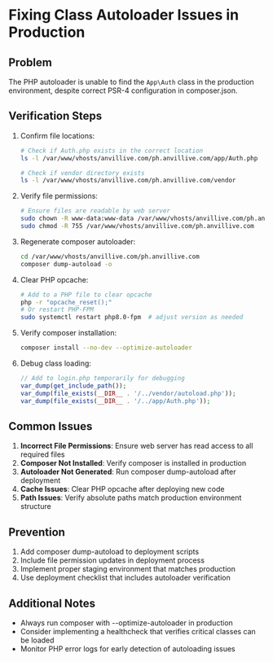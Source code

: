 # Fixing Class Autoloader Issues in Production

## Problem
The PHP autoloader is unable to find the `App\Auth` class in the production environment, despite correct PSR-4 configuration in composer.json.

## Verification Steps

1. Confirm file locations:
   ```bash
   # Check if Auth.php exists in the correct location
   ls -l /var/www/vhosts/anvillive.com/ph.anvillive.com/app/Auth.php
   
   # Check if vendor directory exists
   ls -l /var/www/vhosts/anvillive.com/ph.anvillive.com/vendor
   ```

2. Verify file permissions:
   ```bash
   # Ensure files are readable by web server
   sudo chown -R www-data:www-data /var/www/vhosts/anvillive.com/ph.anvillive.com
   sudo chmod -R 755 /var/www/vhosts/anvillive.com/ph.anvillive.com
   ```

3. Regenerate composer autoloader:
   ```bash
   cd /var/www/vhosts/anvillive.com/ph.anvillive.com
   composer dump-autoload -o
   ```

4. Clear PHP opcache:
   ```bash
   # Add to a PHP file to clear opcache
   php -r "opcache_reset();"
   # Or restart PHP-FPM
   sudo systemctl restart php8.0-fpm  # adjust version as needed
   ```

5. Verify composer installation:
   ```bash
   composer install --no-dev --optimize-autoloader
   ```

6. Debug class loading:
   ```php
   // Add to login.php temporarily for debugging
   var_dump(get_include_path());
   var_dump(file_exists(__DIR__ . '/../vendor/autoload.php'));
   var_dump(file_exists(__DIR__ . '/../app/Auth.php'));
   ```

## Common Issues

1. **Incorrect File Permissions**: Ensure web server has read access to all required files
2. **Composer Not Installed**: Verify composer is installed in production
3. **Autoloader Not Generated**: Run composer dump-autoload after deployment
4. **Cache Issues**: Clear PHP opcache after deploying new code
5. **Path Issues**: Verify absolute paths match production environment structure

## Prevention

1. Add composer dump-autoload to deployment scripts
2. Include file permission updates in deployment process
3. Implement proper staging environment that matches production
4. Use deployment checklist that includes autoloader verification

## Additional Notes

- Always run composer with --optimize-autoloader in production
- Consider implementing a healthcheck that verifies critical classes can be loaded
- Monitor PHP error logs for early detection of autoloading issues